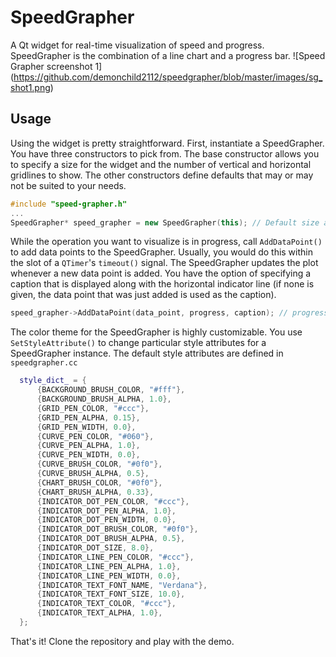 # SpeedGrapher
A Qt widget for real-time visualization of speed and progress. SpeedGrapher is the combination of a line chart and a progress bar.
![Speed Grapher screenshot 1]
(https://github.com/demonchild2112/speedgrapher/blob/master/images/sg_shot1.png)

## Usage
Using the widget is pretty straightforward. First, instantiate a SpeedGrapher. You have three constructors to pick from. The base constructor allows you to specify a size for the widget and the number of vertical and horizontal gridlines to show. The other constructors define defaults that may or may not be suited to your needs.
```cpp
#include "speed-grapher.h"
...
SpeedGrapher* speed_grapher = new SpeedGrapher(this); // Default size and gridline count.
```
While the operation you want to visualize is in progress, call  `AddDataPoint()` to add data points to the SpeedGrapher. Usually, you would do this within the slot of a `QTimer`'s `timeout()` signal. The SpeedGrapher updates the plot whenever a new data point is added. You have the option of specifying a caption that is displayed along with the horizontal indicator line (if none is given, the data point that was just added is used as the caption).
```cpp
speed_grapher->AddDataPoint(data_point, progress, caption); // progress must be between 0 and 1.
```
The color theme for the SpeedGrapher is highly customizable. You use `SetStyleAttribute()` to change particular style attributes for a SpeedGrapher instance. The default style attributes are defined in `speedgrapher.cc`
```cpp
  style_dict_ = {
      {BACKGROUND_BRUSH_COLOR, "#fff"},
      {BACKGROUND_BRUSH_ALPHA, 1.0},
      {GRID_PEN_COLOR, "#ccc"},
      {GRID_PEN_ALPHA, 0.15},
      {GRID_PEN_WIDTH, 0.0},
      {CURVE_PEN_COLOR, "#060"},
      {CURVE_PEN_ALPHA, 1.0},
      {CURVE_PEN_WIDTH, 0.0},
      {CURVE_BRUSH_COLOR, "#0f0"},
      {CURVE_BRUSH_ALPHA, 0.5},
      {CHART_BRUSH_COLOR, "#0f0"},
      {CHART_BRUSH_ALPHA, 0.33},
      {INDICATOR_DOT_PEN_COLOR, "#ccc"},
      {INDICATOR_DOT_PEN_ALPHA, 1.0},
      {INDICATOR_DOT_PEN_WIDTH, 0.0},
      {INDICATOR_DOT_BRUSH_COLOR, "#0f0"},
      {INDICATOR_DOT_BRUSH_ALPHA, 0.5},
      {INDICATOR_DOT_SIZE, 8.0},
      {INDICATOR_LINE_PEN_COLOR, "#ccc"},
      {INDICATOR_LINE_PEN_ALPHA, 1.0},
      {INDICATOR_LINE_PEN_WIDTH, 0.0},
      {INDICATOR_TEXT_FONT_NAME, "Verdana"},
      {INDICATOR_TEXT_FONT_SIZE, 10.0},
      {INDICATOR_TEXT_COLOR, "#ccc"},
      {INDICATOR_TEXT_ALPHA, 1.0},
  };
```
That's it! Clone the repository and play with the demo.
